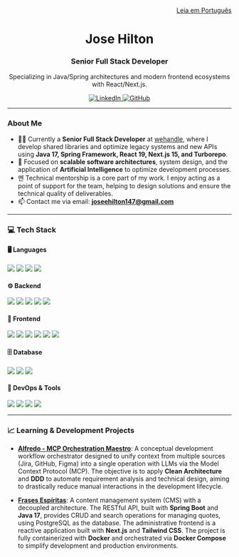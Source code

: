 <p align="right">
  <a href="README.pt.md">Leia em Português</a>
</p>

<h1 align="center">Jose Hilton</h1>
<h3 align="center">Senior Full Stack Developer</h3>
<p align="center">Specializing in Java/Spring architectures and modern frontend ecosystems with React/Next.js.</p>

<p align="center"> 
  <a href="https://www.linkedin.com/in/jose-hilton/">
    <img alt="LinkedIn" src="https://img.shields.io/badge/LinkedIn-jose--hilton-blue?style=for-the-badge&logo=linkedin">
  </a>
  <a href="https://github.com/joseehilton147">
    <img alt="GitHub" src="https://img.shields.io/badge/GitHub-joseehilton147-black?style=for-the-badge&logo=github">
  </a>
</p>

---

### About Me

- 👨‍💻 Currently a **Senior Full Stack Developer** at [wehandle](https://www.linkedin.com/company/wehandle), where I develop shared libraries and optimize legacy systems and new APIs using **Java 17, Spring Framework, React 19, Next.js 15, and Turborepo**.
- 🚀 Focused on **scalable software architectures**, system design, and the application of **Artificial Intelligence** to optimize development processes.
- 멘 Technical mentorship is a core part of my work. I enjoy acting as a point of support for the team, helping to design solutions and ensure the technical quality of deliverables.
- 📫 Contact me via email: **joseehilton147@gmail.com**

---

### 💻 Tech Stack

#### 🖥️ Languages
<p>
  <img src="https://img.shields.io/badge/Java-%23ED8B00.svg?style=for-the-badge&logo=openjdk&logoColor=white" />
  <img src="https://img.shields.io/badge/TypeScript-007ACC?style=for-the-badge&logo=typescript&logoColor=white" />
  <img src="https://img.shields.io/badge/Javascript-%23323330.svg?style=for-the-badge&logo=javascript&logoColor=%23F7DF1E" />
  <img src="https://img.shields.io/badge/C%23-239120?style=for-the-badge&logo=c-sharp&logoColor=white" />
</p>

#### ⚙️ Backend
<p>
  <img src="https://img.shields.io/badge/Spring%20Boot-6DB33F?style=for-the-badge&logo=spring&logoColor=white" />
  <img src="https://img.shields.io/badge/Node.js-43853D?style=for-the-badge&logo=node.js&logoColor=white" />
  <img src="https://img.shields.io/badge/NestJS-E0234E?style=for-the-badge&logo=nestjs&logoColor=white" />
  <img src="https://img.shields.io/badge/.NET-512BD4?style=for-the-badge&logo=dotnet&logoColor=white" />
  <img src="https://img.shields.io/badge/Express.js-404D59?style=for-the-badge&logo=express&logoColor=white" />
</p>

#### 🎨 Frontend
<p>
  <img src="https://img.shields.io/badge/React-20232A?style=for-the-badge&logo=react&logoColor=61DAFB" />
  <img src="https://img.shields.io/badge/Next.js-000000?style=for-the-badge&logo=nextdotjs&logoColor=white" />
  <img src="https://img.shields.io/badge/vuejs-%2335495e.svg?style=for-the-badge&logo=vuedotjs&logoColor=%234FC08D" />
  <img src="https://img.shields.io/badge/Nuxt-002E3B?style=for-the-badge&logo=nuxtdotjs&logoColor=#00DC82" />
  <img src="https://img.shields.io/badge/Vite-646CFF?style=for-the-badge&logo=vite&logoColor=white" />
  <img src="https://img.shields.io/badge/TailwindCSS-06B6D4?style=for-the-badge&logo=tailwindcss&logoColor=white" />
</p>

#### 🗄️ Database
<p>
  <img src="https://img.shields.io/badge/PostgreSQL-316192?style=for-the-badge&logo=postgresql&logoColor=white" />
  <img src="https://img.shields.io/badge/MongoDB-4EA94B?style=for-the-badge&logo=mongodb&logoColor=white" />
  <img src="https://img.shields.io/badge/SQL%20Server-CC2927?style=for-the-badge&logo=microsoft%20sql%20server&logoColor=white" />
</p>

#### 🚀 DevOps & Tools
<p>
  <img src="https://img.shields.io/badge/Docker-2496ED?style=for-the-badge&logo=docker&logoColor=white" />
  <img src="https://img.shields.io/badge/Turborepo-EF4444?style=for-the-badge&logo=turborepo&logoColor=white" />
  <img src="https://img.shields.io/badge/Git-%23F05033.svg?style=for-the-badge&logo=git&logoColor=white" />
  <img src="https://img.shields.io/badge/Flyway-CC0000?style=for-the-badge&logo=flyway&logoColor=white" />
</p>

---

### 📈 Learning & Development Projects

-   **[Alfredo - MCP Orchestration Maestro](https://github.com/joseehilton147/Alfredo)**: A conceptual development workflow orchestrator designed to unify context from multiple sources (Jira, GitHub, Figma) into a single operation with LLMs via the Model Context Protocol (MCP). The objective is to apply **Clean Architecture** and **DDD** to automate requirement analysis and technical design, aiming to drastically reduce manual interactions in the development lifecycle.

-   **[Frases Espíritas](https://github.com/joseehilton147/frases-espiritas)**: A content management system (CMS) with a decoupled architecture. The RESTful API, built with **Spring Boot** and **Java 17**, provides CRUD and search operations for managing quotes, using PostgreSQL as the database. The administrative frontend is a reactive application built with **Next.js** and **Tailwind CSS**. The project is fully containerized with **Docker** and orchestrated via **Docker Compose** to simplify development and production environments.
